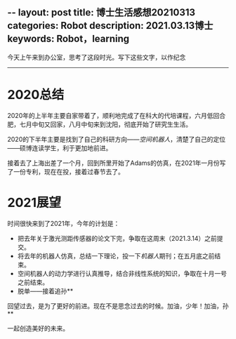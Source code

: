 --
layout: post
title: 博士生活感想20210313
categories: Robot
description: 2021.03.13博士
keywords: Robot，learning
---
今天上午来到办公室，思考了这段时光。写下这些文字，以作纪念

---

# 2020总结
2020年的上半年主要自家带着了，顺利地完成了在科大的代培课程，六月低回合肥，七月中旬又回家，八月中旬来到沈阳，彻底开始了研究生生活。

2020的下半年主要是找到了自己的科研方向——*空间机器人*，清楚了自己的定位——硕博连读学生，利于更加地前进。

接着去了上海出差了一个月，回到所里开始了Adams的仿真，在2021年一月份写了一份专利，现在在投，接着过春节去了。

# 2021展望
时间很快来到了2021年，今年的计划是：
- 把去年关于激光测距传感器的论文下完，争取在这周末（2021.3.14）之前提交。
- 将去年的机器人仿真，总结一下理论，投一下*机器人*期刊；在五月底之前结束。
- 空间机器人的动力学进行认真推导，结合非线性系统的知识，争取在十月一号之前结束。
- 脱单——接着追孙**



回望过去，是为了更好的前进。现在不是思念过去的时候。加油，少年！加油，孙**

一起创造美好的未来。